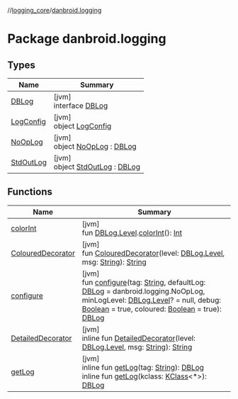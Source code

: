//[logging_core](../../index.md)/[danbroid.logging](index.md)

# Package danbroid.logging

## Types

| Name | Summary |
|---|---|
| [DBLog](-d-b-log/index.md) | [jvm]<br>interface [DBLog](-d-b-log/index.md) |
| [LogConfig](-log-config/index.md) | [jvm]<br>object [LogConfig](-log-config/index.md) |
| [NoOpLog](-no-op-log/index.md) | [jvm]<br>object [NoOpLog](-no-op-log/index.md) : [DBLog](-d-b-log/index.md) |
| [StdOutLog](-std-out-log/index.md) | [jvm]<br>object [StdOutLog](-std-out-log/index.md) : [DBLog](-d-b-log/index.md) |

## Functions

| Name | Summary |
|---|---|
| [colorInt](color-int.md) | [jvm]<br>fun [DBLog.Level](-d-b-log/-level/index.md).[colorInt](color-int.md)(): [Int](https://kotlinlang.org/api/latest/jvm/stdlib/kotlin/-int/index.html) |
| [ColouredDecorator](-coloured-decorator.md) | [jvm]<br>fun [ColouredDecorator](-coloured-decorator.md)(level: [DBLog.Level](-d-b-log/-level/index.md), msg: [String](https://kotlinlang.org/api/latest/jvm/stdlib/kotlin/-string/index.html)): [String](https://kotlinlang.org/api/latest/jvm/stdlib/kotlin/-string/index.html) |
| [configure](configure.md) | [jvm]<br>fun [configure](configure.md)(tag: [String](https://kotlinlang.org/api/latest/jvm/stdlib/kotlin/-string/index.html), defaultLog: [DBLog](-d-b-log/index.md) = danbroid.logging.NoOpLog, minLogLevel: [DBLog.Level](-d-b-log/-level/index.md)? = null, debug: [Boolean](https://kotlinlang.org/api/latest/jvm/stdlib/kotlin/-boolean/index.html) = true, coloured: [Boolean](https://kotlinlang.org/api/latest/jvm/stdlib/kotlin/-boolean/index.html) = true): [DBLog](-d-b-log/index.md) |
| [DetailedDecorator](-detailed-decorator.md) | [jvm]<br>inline fun [DetailedDecorator](-detailed-decorator.md)(level: [DBLog.Level](-d-b-log/-level/index.md), msg: [String](https://kotlinlang.org/api/latest/jvm/stdlib/kotlin/-string/index.html)): [String](https://kotlinlang.org/api/latest/jvm/stdlib/kotlin/-string/index.html) |
| [getLog](get-log.md) | [jvm]<br>inline fun [getLog](get-log.md)(tag: [String](https://kotlinlang.org/api/latest/jvm/stdlib/kotlin/-string/index.html)): [DBLog](-d-b-log/index.md)<br>inline fun [getLog](get-log.md)(kclass: [KClass](https://kotlinlang.org/api/latest/jvm/stdlib/kotlin.reflect/-k-class/index.html)<*>): [DBLog](-d-b-log/index.md) |
